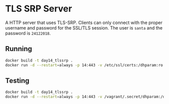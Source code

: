 # TLS SRP Server

A HTTP server that uses TLS-SRP. Clients can only connect with the proper username and password for the SSL/TLS session. The user is `santa` and the password is `24122018`.

## Running

```bash
docker build -t day14_tlssrp .
docker run -d --restart=always -p 14:443 -v /etc/ssl/certs:/dhparam:ro -v /etc/letsencrypt/archive/xmas.rip:/certs:ro --name=day14 day14_tlssrp
```

## Testing

```bash
docker build -t day14_tlssrp .
docker run -d --restart=always -p 14:443 -v /vagrant/.secret/dhparam:/dhparam:ro -v /vagrant/.secret/certs:/certs:ro --name=day14 day14_tlssrp
```